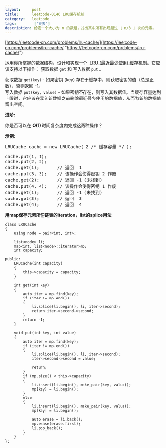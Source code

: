 ```yaml
---
layout:     post
title:      leetcode-0146 LRU缓存机制
category:   leetcode
tags:        ['链表']
description: 给定一个大小为 n 的数组，找出其中所有出现超过 ⌊ n/3 ⌋ 次的元素。
---
```

[https://leetcode-cn.com/problems/lru-cache/](https://leetcode-cn.com/problems/lru-cache/ "https://leetcode-cn.com/problems/lru-cache/")
<div class="notranslate"><p>运用你所掌握的数据结构，设计和实现一个&nbsp; <a href="https://baike.baidu.com/item/LRU">LRU (最近最少使用) 缓存机制</a>。它应该支持以下操作： 获取数据 <code>get</code> 和 写入数据 <code>put</code> 。</p>

<p>获取数据 <code>get(key)</code> - 如果密钥 (key) 存在于缓存中，则获取密钥的值（总是正数），否则返回 -1。<br>
写入数据 <code>put(key, value)</code> - 如果密钥不存在，则写入其数据值。当缓存容量达到上限时，它应该在写入新数据之前删除最近最少使用的数据值，从而为新的数据值留出空间。</p>

<p><strong>进阶:</strong></p>

<p>你是否可以在&nbsp;<strong>O(1)</strong> 时间复杂度内完成这两种操作？</p>

<p><strong>示例:</strong></p>

<pre>LRUCache cache = new LRUCache( 2 /* 缓存容量 */ );

cache.put(1, 1);
cache.put(2, 2);
cache.get(1);       // 返回  1
cache.put(3, 3);    // 该操作会使得密钥 2 作废
cache.get(2);       // 返回 -1 (未找到)
cache.put(4, 4);    // 该操作会使得密钥 1 作废
cache.get(1);       // 返回 -1 (未找到)
cache.get(3);       // 返回  3
cache.get(4);       // 返回  4
</pre>
</div>

<strong>用map保存元素所在链表的iteration，list的splice用法</strong>	

	class LRUCache
	{
		using node = pair<int, int>;
	
		list<node> li;
		map<int, list<node>::iterator>mp;
		int capacity;
	
	public:
		LRUCache(int capacity)
		{
			this->capacity = capacity;
		}
	
		int get(int key)
		{
			auto iter = mp.find(key);
			if (iter != mp.end())
			{
				li.splice(li.begin(), li, iter->second);
				return iter->second->second;
			}
			return -1;
		}
	
		void put(int key, int value)
		{
			auto iter = mp.find(key);
			if (iter != mp.end())
			{
				li.splice(li.begin(), li, iter->second);
				iter->second->second = value;
	
				return;
			}
			if (mp.size() < this->capacity)
			{
				li.insert(li.begin(), make_pair(key, value));
				mp[key] = li.begin();
			}
			else
			{
				li.insert(li.begin(), make_pair(key, value));
				mp[key] = li.begin();
	
				auto erase = li.back();
				mp.erase(erase.first);
				li.pop_back();
			}
		}
	};
